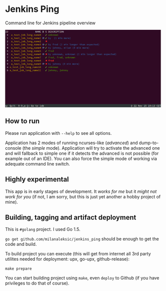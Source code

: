 # Jenkins Ping

Command line for Jenkins pipeline overview

![Current state](current_state.png "Current state")

## How to run

Please run application with `--help` to see all options.

Application has 2 modes of running ncurses-like (*advanced*) and dump-to-console (the *simple* mode). Application will try to activate the advanced one and will fallback to simple one if it detects the advanced is not possible (for example out of an IDE). You can also force the simple mode of working via adequate command line switch.

## Highly experimental

This app is in early stages of development. It *works for me* but it *might not work for you* (if not, I am sorry, but this is just yet another a hobby project of mine).

## Building, tagging and artifact deployment

This is `#golang` project. I used Go 1.5.

`go get github.com/milanaleksic/jenkins_ping` should be enough to get the code and build.

To build project you can execute (this will get from internet all 3rd party utilites needed for deployment: upx, go-upx, github-release):

    make prepare

You can start building project using `make`, even `deploy` to Github (if you have privileges to do that of course).
